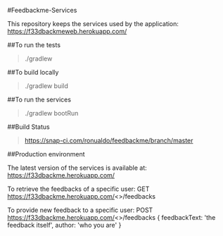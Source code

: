 #Feedbackme-Services

This repository keeps the services used by the application:
https://f33dbackmeweb.herokuapp.com/

##To run the tests
> ./gradlew

##To build locally
> ./gradlew build

##To run the services
> ./gradlew bootRun

##Build Status
> https://snap-ci.com/ronualdo/feedbackme/branch/master

##Production environment

The latest version of the services is available at:
https://f33dbackme.herokuapp.com/

To retrieve the feedbacks of a specific user:
GET https://f33dbackme.herokuapp.com/<<username>>/feedbacks

To provide new feedback to a specific user:
POST https://f33dbackme.herokuapp.com/<<username>>/feedbacks
{
  feedbackText: 'the feedback itself',
  author: 'who you are'
}